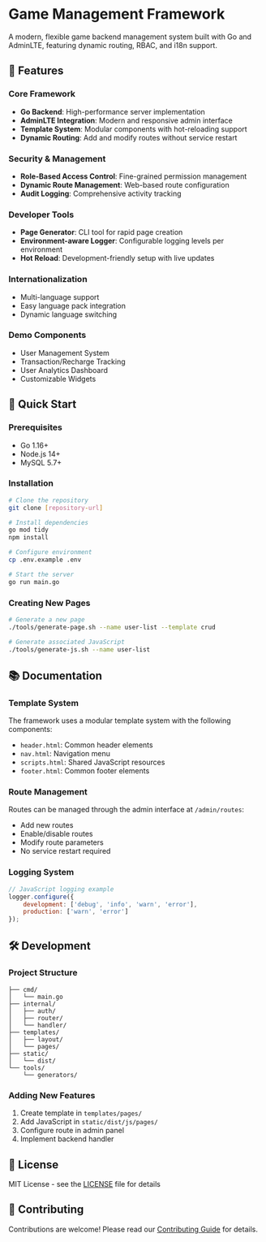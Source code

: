 # Game Management Framework

A modern, flexible game backend management system built with Go and AdminLTE, featuring dynamic routing, RBAC, and i18n support.

## 🌟 Features

### Core Framework
- **Go Backend**: High-performance server implementation
- **AdminLTE Integration**: Modern and responsive admin interface
- **Template System**: Modular components with hot-reloading support
- **Dynamic Routing**: Add and modify routes without service restart

### Security & Management
- **Role-Based Access Control**: Fine-grained permission management
- **Dynamic Route Management**: Web-based route configuration
- **Audit Logging**: Comprehensive activity tracking

### Developer Tools
- **Page Generator**: CLI tool for rapid page creation
- **Environment-aware Logger**: Configurable logging levels per environment
- **Hot Reload**: Development-friendly setup with live updates

### Internationalization
- Multi-language support
- Easy language pack integration
- Dynamic language switching

### Demo Components
- User Management System
- Transaction/Recharge Tracking
- User Analytics Dashboard
- Customizable Widgets

## 🚀 Quick Start

### Prerequisites
- Go 1.16+
- Node.js 14+
- MySQL 5.7+

### Installation
```bash
# Clone the repository
git clone [repository-url]

# Install dependencies
go mod tidy
npm install

# Configure environment
cp .env.example .env

# Start the server
go run main.go
```

### Creating New Pages
```bash
# Generate a new page
./tools/generate-page.sh --name user-list --template crud

# Generate associated JavaScript
./tools/generate-js.sh --name user-list
```

## 📚 Documentation

### Template System
The framework uses a modular template system with the following components:
- `header.html`: Common header elements
- `nav.html`: Navigation menu
- `scripts.html`: Shared JavaScript resources
- `footer.html`: Common footer elements

### Route Management
Routes can be managed through the admin interface at `/admin/routes`:
- Add new routes
- Enable/disable routes
- Modify route parameters
- No service restart required

### Logging System
```javascript
// JavaScript logging example
logger.configure({
    development: ['debug', 'info', 'warn', 'error'],
    production: ['warn', 'error']
});
```

## 🛠 Development

### Project Structure
```
├── cmd/
│   └── main.go
├── internal/
│   ├── auth/
│   ├── router/
│   └── handler/
├── templates/
│   ├── layout/
│   └── pages/
├── static/
│   └── dist/
└── tools/
    └── generators/
```

### Adding New Features
1. Create template in `templates/pages/`
2. Add JavaScript in `static/dist/js/pages/`
3. Configure route in admin panel
4. Implement backend handler

## 📄 License

MIT License - see the [LICENSE](LICENSE) file for details

## 🤝 Contributing

Contributions are welcome! Please read our [Contributing Guide](CONTRIBUTING.md) for details. 